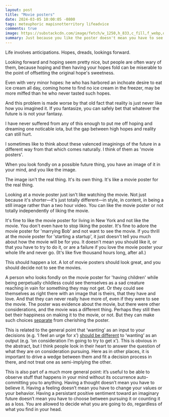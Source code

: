 ```yaml
---
layout: post
title: "Movie posters"
date: 2024-03-05 10:00:05 -0800
tags: meteuphoric mapisnotterritory lifeadvice
comments: true
image: https://substackcdn.com/image/fetch/w_1250,h_833,c_fill,f_webp,q_auto:good,fl_progressive:steep,g_center/https%3A%2F%2Fsubstack-post-media.s3.amazonaws.com%2Fpublic%2Fimages%2F9d325a42-54cc-4ed3-9998-b0af85108407_1024x1024.png
summary: Just because you like the poster doesn't mean you have to see the movie
---
```


Life involves anticipations. Hopes, dreads, lookings forward.

Looking forward and hoping seem pretty nice, but people are often wary of them, because hoping and then having your hopes fold can be miserable to the point of offsetting the original hope's sweetness.

Even with very minor hopes: he who has harbored an inchoate desire to eat ice cream all day, coming home to find no ice cream in the freezer, may be more miffed than he who never tasted such hopes.

And this problem is made worse by that old fact that reality is just never like how you imagined it. If you fantasize, you can safely bet that whatever the future is is not your fantasy.

I have never suffered from any of this enough to put me off hoping and dreaming one noticable iota, but the gap between high hopes and reality can still hurt.

I sometimes like to think about these valenced imaginings of the future in a different way from that which comes naturally. I think of them as 'movie posters'.

When you look fondly on a possible future thing, you have an image of it in your mind, and you like the image.

The image isn't the real thing. It's its own thing. It's like a movie poster for the real thing.<!--ex-->

Looking at a movie poster just isn't like watching the movie. Not just because it's shorter—it's just totally different—in style, in content, in being a still image rather than a two hour video. You can like the movie poster or not totally independently of liking the movie.

It's fine to like the movie poster for living in New York and not like the movie. You don't even have to stop liking the poster. It's fine to adore the movie poster for 'marrying Bob' and not want to see the movie. If you thrill at the movie poster for 'starting a startup', it just doesn't tell you much about how the movie will be for you. It doesn't mean you should like it, or that you have to try to do it, or are a failure if you love the movie poster your whole life and never go. (It's like five thousand hours long, after all.)

This should happen a lot. A lot of movie posters should look great, and you should decide not to see the movies.

A person who looks fondly on the movie poster for 'having children' while being perpetually childless could see themselves as a sad creature reaching in vain for something they may not get. Or they could see themselves as right there with an image that is theirs, that they have and love. And that they can never really have more of, even if they were to see the movie. The poster was evidence about the movie, but there were other considerations, and the movie was a different thing. Perhaps they still then bet their happiness on making it to the movie, or not. But they can make such choices [separate](https://www.reddit.com/r/Stoicism/comments/983uoi/between_stimulus_and_response_there_is_a_space_in/) from cherishing the poster.

This is related to the general point that ‘wanting’ as an input to your decisions (e.g. ‘I feel an urge for x’) [should be different](https://meteuphoric.com/2017/01/09/want-like-want-want/) to ‘wanting’ as an output (e.g. ‘on consideration I’m going to try to get x’). This is obvious in the abstract, but I think people look in their heart to answer the question of what they are on consideration pursuing. Here as in other places, it is important to drive a wedge between them and fit a decision process in there, and not treat one as semi-implying the other.

This is also part of a much more general point: it’s useful to be able to observe stuff that happens in your mind without its occurrence auto-committing you to anything. Having a thought doesn’t mean you have to believe it. Having a feeling doesn’t mean you have to change your values or your behavior. Having a persistant positive sentiment toward an imaginary future doesn’t mean you have to choose between pursuing it or counting it as a loss. You are allowed to decide what you are going to do, regardless of what you find in your head.
